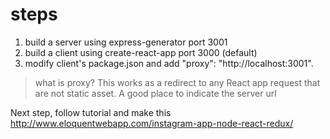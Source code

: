 # steps

1. build a server using express-generator port 3001
2. build a client using create-react-app port 3000 (default)
3. modify client's package.json and add "proxy": "http://localhost:3001".

> what is proxy? This works as a redirect to any React app request that are not static asset. A good place to indicate the server url

Next step, follow tutorial and make this http://www.eloquentwebapp.com/instagram-app-node-react-redux/
